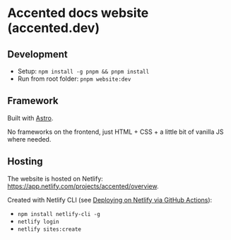 # Accented docs website (accented.dev)

## Development

- Setup: `npm install -g pnpm && pnpm install`
- Run from root folder: `pnpm website:dev`

## Framework

Built with [Astro](https://astro.build/).

No frameworks on the frontend, just HTML + CSS + a little bit of vanilla JS where needed.

## Hosting

The website is hosted on Netlify: https://app.netlify.com/projects/accented/overview.

Created with Netlify CLI (see [Deploying on Netlify via GitHub Actions](https://www.raulmelo.me/en/blog/deploying-netlify-github-actions-guide)):

- `npm install netlify-cli -g`
- `netlify login`
- `netlify sites:create`
